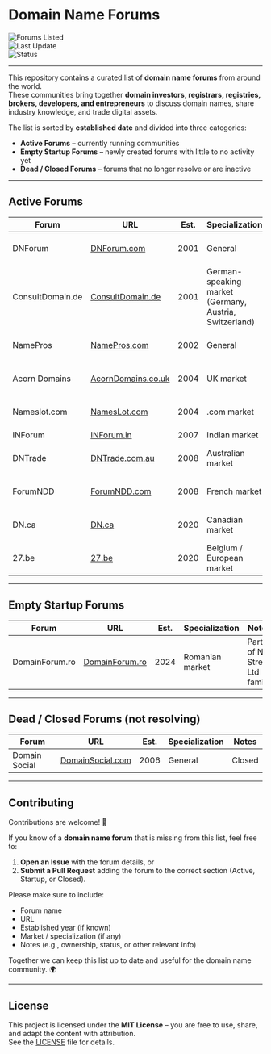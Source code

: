 # Domain Name Forums

![Forums Listed](https://img.shields.io/badge/Forums%20Listed-12-blue)  
![Last Update](https://img.shields.io/badge/Last%20Update-September%202025-brightgreen)  
![Status](https://img.shields.io/badge/Status-Active-yellow)  

---

This repository contains a curated list of **domain name forums** from around the world.  
These communities bring together **domain investors, registrars, registries, brokers, developers, and entrepreneurs** to discuss domain names, share industry knowledge, and trade digital assets.  

The list is sorted by **established date** and divided into three categories:
- **Active Forums** – currently running communities  
- **Empty Startup Forums** – newly created forums with little to no activity yet  
- **Dead / Closed Forums** – forums that no longer resolve or are inactive  

---

## Active Forums

| Forum | URL | Est. | Specialization | Notes |
|-------|-----|-----|----------------|-------|
| DNForum | [DNForum.com](https://www.dnforum.com/) | 2001 | General | Part of No Stress Ltd family |
| ConsultDomain.de | [ConsultDomain.de](https://www.consultdomain.de/) | 2001 | German-speaking market (Germany, Austria, Switzerland) | Part of No Stress Ltd family |
| NamePros | [NamePros.com](https://www.namepros.com/) | 2002 | General | Owners unknown – Sr. Sales: ? |
| Acorn Domains | [AcornDomains.co.uk](https://www.acorndomains.co.uk/) | 2004 | UK market | Part of No Stress Ltd family |
| Nameslot.com | [NamesLot.com](https://www.nameslot.com) | 2004 | .com market | Part of No Stress Ltd family |
| INForum | [INForum.in](https://www.inforum.in/) | 2007 | Indian market | .. |
| DNTrade | [DNTrade.com.au](https://dntrade.com.au/) | 2008 | Australian market | Part of Trillion family |
| ForumNDD | [ForumNDD.com](https://www.forumndd.com/) | 2008 | French market | Part of No Stress Ltd family |
| DN.ca | [DN.ca](https://dn.ca/) | 2020 | Canadian market | Owner: Frank (MapleDots) |
| 27.be | [27.be](https://www.27.be) | 2020 | Belgium / European market | Part of No Stress Ltd family |

---

## Empty Startup Forums

| Forum | URL | Est. | Specialization | Notes |
|-------|-----|-----|----------------|-------|
| DomainForum.ro | [DomainForum.ro](https://www.domainforum.ro) | 2024 | Romanian market | Part of No Stress Ltd family |

---

## Dead / Closed Forums (not resolving)

| Forum | URL | Est. | Specialization | Notes |
|-------|-----|-----|----------------|-------|
| Domain Social | [DomainSocial.com](http://domainsocial.com/) | 2006 | General | Closed | .. |

---

## Contributing

Contributions are welcome! 🙌  

If you know of a **domain name forum** that is missing from this list, feel free to:  
1. **Open an Issue** with the forum details, or  
2. **Submit a Pull Request** adding the forum to the correct section (Active, Startup, or Closed).  

Please make sure to include:  
- Forum name  
- URL  
- Established year (if known)  
- Market / specialization (if any)  
- Notes (e.g., ownership, status, or other relevant info)  

Together we can keep this list up to date and useful for the domain name community. 🌍  

---

## License

This project is licensed under the **MIT License** – you are free to use, share, and adapt the content with attribution.  
See the [LICENSE](LICENSE) file for details.  
